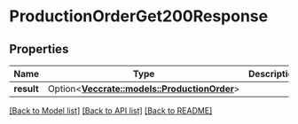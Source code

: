 # ProductionOrderGet200Response

## Properties

Name | Type | Description | Notes
------------ | ------------- | ------------- | -------------
**result** | Option<[**Vec<crate::models::ProductionOrder>**](productionOrder.md)> |  | [optional]

[[Back to Model list]](../README.md#documentation-for-models) [[Back to API list]](../README.md#documentation-for-api-endpoints) [[Back to README]](../README.md)



